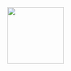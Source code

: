 <img loading="lazy" height="130em" src="https://github-readme-stats.vercel.app/api/top-langs/?username=GusDechotti&layout=compact&langs_count=7&theme=dracula"/>
